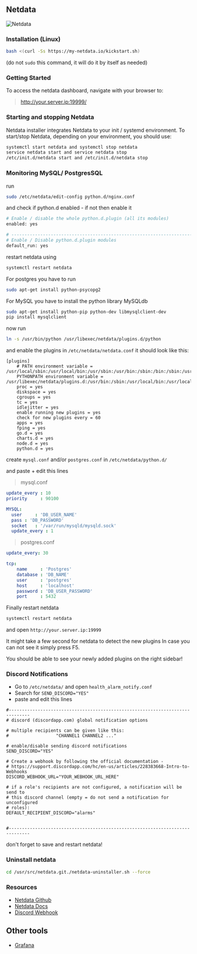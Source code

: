 ## Netdata
![Netdata](https://cdn.discordapp.com/attachments/396964573007052800/549687338352115715/netdata.gif)
### Installation (Linux)
```sh
bash <(curl -Ss https://my-netdata.io/kickstart.sh)
```
(do not `sudo` this command, it will do it by itself as needed)

### Getting Started
To access the netdata dashboard, navigate with your browser to:
>http://your.server.ip:19999/

### Starting and stopping Netdata
Netdata installer integrates Netdata to your init / systemd environment.
To start/stop Netdata, depending on your environment, you should use:
```sh
systemctl start netdata and systemctl stop netdata
service netdata start and service netdata stop
/etc/init.d/netdata start and /etc/init.d/netdata stop
```
### Monitoring MySQL/ PostgresSQL
run
```sh
sudo /etc/netdata/edit-config python.d/nginx.conf
```
and check if python.d enabled - if not then enable it
```sh
# Enable / disable the whole python.d.plugin (all its modules)
enabled: yes

# ----------------------------------------------------------------------
# Enable / Disable python.d.plugin modules
default_run: yes
```
restart netdata using
```sh
systemctl restart netdata
```

For postgres you have to run
```sh
sudo apt-get install python-psycopg2
```

For MySQL you have to install the python library MySQLdb
```sh
sudo apt-get install python-pip python-dev libmysqlclient-dev
pip install mysqlclient
```

now run 
```sh
ln -s /usr/bin/python /usr/libexec/netdata/plugins.d/python
```

and enable the plugins in `/etc/netdata/netdata.conf`
it should look like this:
```
[plugins]
	# PATH environment variable = /usr/local/sbin:/usr/local/bin:/usr/sbin:/usr/bin:/sbin:/bin:/sbin:/usr/sbin:/usr/local/bin:/usr/local/sbin
	PYTHONPATH environment variable = /usr/libexec/netdata/plugins.d:/usr/bin:/sbin:/usr/local/bin:/usr/local/sbin
	proc = yes
	diskspace = yes
	cgroups = yes
	tc = yes
	idlejitter = yes
	enable running new plugins = yes
	check for new plugins every = 60
	apps = yes
	fping = yes
	go.d = yes
	charts.d = yes
	node.d = yes
	python.d = yes
```

create `mysql.conf` and/or `postgres.conf` in `/etc/netdata/python.d/`

and paste + edit this lines
>mysql.conf

```yaml
update_every : 10
priority     : 90100

MYSQL:
  user     : 'DB_USER_NAME'
  pass : 'DB_PASSWORD'
  socket   : '/var/run/mysqld/mysqld.sock'
  update_every : 1
```

>postgres.conf
```yaml
update_every: 30

tcp:
    name     : 'Postgres'
    database : 'DB_NAME'
    user     : 'postgres'
    host     : 'localhost'
    password : 'DB_USER_PASSWORD'
    port     : 5432    
```

Finally restart netdata
```sh
systemctl restart netdata
```
and open `http://your.server.ip:19999`

It might take a few second for netdata to detect the new plugins
In case you can not see it simply press F5.

You should be able to see your newly added plugins on the right sidebar!

### Discord Notifications
- Go to `/etc/netdata/` and open `health_alarm_notify.conf`
- Search for `SEND_DISCORD="YES"`
- paste and edit this lines
```
#------------------------------------------------------------------------------
# discord (discordapp.com) global notification options

# multiple recipients can be given like this:
#                  "CHANNEL1 CHANNEL2 ..."

# enable/disable sending discord notifications
SEND_DISCORD="YES"

# Create a webhook by following the official documentation -
# https://support.discordapp.com/hc/en-us/articles/228383668-Intro-to-Webhooks
DISCORD_WEBHOOK_URL="YOUR_WEBHOOK_URL_HERE"

# if a role's recipients are not configured, a notification will be send to
# this discord channel (empty = do not send a notification for unconfigured
# roles):
DEFAULT_RECIPIENT_DISCORD="alarms"


#------------------------------------------------------------------------------
```

don't forget to save and restart netdata!

### Uninstall netdata
```sh
cd /usr/src/netdata.git./netdata-uninstaller.sh --force
```

### Resources
- [Netdata Github](https://github.com/netdata/netdata)
- [Netdata Docs](https://docs.netdata.cloud/)
- [Discord Webhook](https://docs.netdata.cloud/health/notifications/discord/)

## Other tools

- [Grafana](https://grafana.com/)
